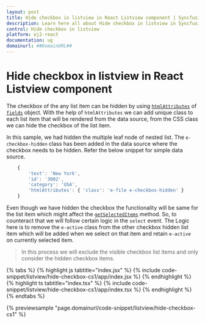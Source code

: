 ```yaml
---
layout: post
title: Hide checkbox in listview in React Listview component | Syncfusion
description: Learn here all about Hide checkbox in listview in Syncfusion React Listview component of Syncfusion Essential JS 2 and more.
control: Hide checkbox in listview 
platform: ej2-react
documentation: ug
domainurl: ##DomainURL##
---
```


# Hide checkbox in listview in React Listview component

The checkbox of the any list item can be hidden by using [`htmlAttributes`](https://ej2.syncfusion.com/react/documentation/api/list-view/#htmlattributes) of [`fields`](https://ej2.syncfusion.com/react/documentation/api/list-view/#fields) object. With the help of `htmlAttributes` we can add unique class to each list item that will be rendered from the data source, from the CSS class we can hide the checkbox of the list item.

In this sample, we had hidden the multiple leaf node of nested list. The `e-checkbox-hidden` class has been added in the data
source where the checkbox needs to be hidden. Refer the below snippet for simple data source.

```ts
    {
        'text': 'New York',
        'id': '3002',
        'category': 'USA',
        'htmlAttributes': { 'class': 'e-file e-checkbox-hidden' }
    }
```

Even though we have hidden the checkbox the functionality will be same for the list item which might affect the [`getSelectedItems`](https://ej2.syncfusion.com/react/documentation/api/list-view/#getselecteditems) method. So, to counteract that we will follow certain logic in the `select` event. The Logic here is to remove the `e-active` class from the other checkbox hidden list item which will be added when we select on that item and retain `e-active` on currently selected item.

> In this process we will exclude the visible checkbox list items and only consider the hidden checkbox items.

{% tabs %}
{% highlight js tabtitle="index.jsx" %}
{% include code-snippet/listview/hide-checkbox-cs1/app/index.jsx %}
{% endhighlight %}
{% highlight ts tabtitle="index.tsx" %}
{% include code-snippet/listview/hide-checkbox-cs1/app/index.tsx %}
{% endhighlight %}
{% endtabs %}

 {% previewsample "page.domainurl/code-snippet/listview/hide-checkbox-cs1" %}

